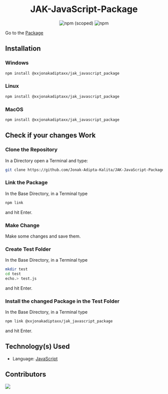 <div align=center>

# JAK-JavaScript-Package

![npm (scoped)](https://img.shields.io/npm/v/@xxjonakadiptaxx/jak_javascript_package?style=for-the-badge)
![npm](https://img.shields.io/npm/dw/@xxjonakadiptaxx/jak_javascript_package?style=for-the-badge)

</div>

Go to the [Package](https://www.npmjs.com/package/@xxjonakadiptaxx/jak_javascript_package)

## Installation

### Windows

```bash
npm install @xxjonakadiptaxx/jak_javascript_package
```

### Linux

```bash
npm install @xxjonakadiptaxx/jak_javascript_package
```

### MacOS

```bash
npm install @xxjonakadiptaxx/jak_javascript_package
```

## Check if your changes Work

### Clone the Repository

In a Directory open a Terminal and type:

```bash
git clone https://github.com/Jonak-Adipta-Kalita/JAK-JavaScript-Package.git
```

### Link the Package

In the Base Directory, in a Terminal type

```bash
npm link
```

and hit Enter.

### Make Change

Make some changes and save them.

### Create Test Folder

In the Base Directory, in a Terminal type

```bash
mkdir test
cd test
echo.> test.js
```

and hit Enter.

### Install the changed Package in the Test Folder

In the Base Directory, in a Terminal type

```bash
npm link @xxjonakadiptaxx/jak_javascript_package
```

and hit Enter.

## Technology(s) Used

-   Language: [JavaScript](https://www.javascript.com/)

## Contributors

<a href = "https://github.com/Jonak-Adipta-Kalita/JAK-JavaScript-Package/graphs/contributors">
	<img src = "https://contrib.rocks/image?repo=Jonak-Adipta-Kalita/JAK-JavaScript-Package" />
</a>
